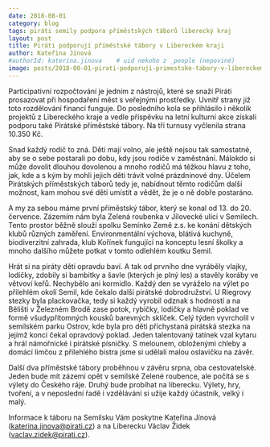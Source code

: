 ```yaml
---
date: 2018-08-01
category: blog
tags: piráti semily podpora příměstských táborů liberecký kraj
layout: post
title: Piráti podporují příměstské tábory v Libereckém kraji
author: Kateřina Jínová
#authorId: katerina.jinova    # uid nekoho z _people (nepoviné)
image: posts/2018-08-01-pirati-podporuji-primestske-tabory-v-libereckem-kraji.jpg
---
```

Participativní rozpočtování je jedním z nástrojů, které se snaží Piráti prosazovat při hospodaření měst s veřejnými prostředky. Uvnitř strany již toto rozdělování financí funguje. Do posledního kola se přihlásilo i několik projektů z Libereckého kraje a vedle příspěvku na letní kulturní akce získali podporu také Pirátské příměstské tábory. Na tři turnusy vyčlenila strana 10.350 Kč.

Snad každý rodič to zná. Děti mají volno, ale ještě nejsou tak samostatné, aby se o sebe postarali po dobu, kdy jsou rodiče v zaměstnání. Málokdo si může dovolit dlouhou dovolenou a mnoho rodičů má těžkou hlavu z toho, jak, kde a s kým by mohli jejich děti trávit volné prázdninové dny. Účelem Pirátských příměstských táborů tedy je, nabídnout těmto rodičům další možnost, kam mohou své děti umístit a vědět, že je o ně dobře postaráno.

A my za sebou máme první příměstský tábor, který se konal od 13. do 20. července. Zázemím nám byla Zelená roubenka v Jílovecké ulici v Semilech. Tento prostor běžně slouží spolku Semínko Země z.s. ke konání dětských klubů různých zaměření. Environmentální výchova, blátivá kuchyně, biodiverzitní zahrada, klub Kořínek fungující na konceptu lesní školky a mnoho dalšího můžete potkat v tomto odlehlém koutku Semil.

Hrát si na piráty děti opravdu baví. A tak od prvního dne vyráběly vlajky, lodičky, zdobily si bambitky a šavle (kterých je plný les) a stavěly koráby ve větvoví keřů. Nechybělo ani kormidlo. Každý den se vyráželo na výlet po přilehlém okolí Semil, kde čekalo další pirátské dobrodružství. U Riegrovy stezky byla plackovačka, tedy si každý vyrobil odznak s hodností a na Bělišti v Železném Brodě zase potok, rybičky, lodičky a hlavně poklad ve formě všudypřítomných kousků barevných sklíček. Celý týden vyvrcholil v semilském parku Ostrov, kde byla pro děti přichystaná pirátská stezka na jejímž konci čekal opravdový poklad. Jeden talentovaný tatínek vzal kytaru a hrál námořnické i pirátské písničky. S melounem, obloženými chleby a domácí limčou z přilehlého bistra jsme si udělali malou oslavičku na závěr.

Další dva příměstské tábory proběhnou v závěru srpna, oba cestovatelské. Jeden bude mít zázemí opět v semilské Zelené roubence, ale počítá se s výlety do Českého ráje. Druhý bude probíhat na liberecku. Výlety, hry, tvoření, a v neposlední řadě i vzdělávání si užije každý účastník, velký i malý.

Informace k táboru na Semilsku Vám poskytne Kateřina Jínová (katerina.jinova@pirati.cz) a na Liberecku Václav Židek (vaclav.zidek@pirati.cz).
